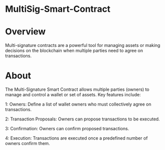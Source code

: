 # MultiSig-Smart-Contract

# Overview

Multi-signature contracts are a powerful tool for managing assets or making decisions on the blockchain when multiple parties need to agree on transactions.

# About
The Multi-Signature Smart Contract allows multiple parties (owners) to manage and control a wallet or set of assets. Key features include:

1: Owners: Define a list of wallet owners who must collectively agree on transactions.

2: Transaction Proposals: Owners can propose transactions to be executed.

3: Confirmation: Owners can confirm proposed transactions.

4: Execution: Transactions are executed once a predefined number of owners confirm them.

